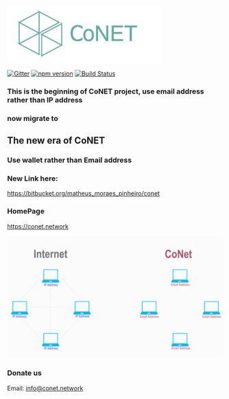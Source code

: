 ![http protocol](/resources/CoNET_icon.png?raw=true)

[![Gitter](https://img.shields.io/badge/chat-on%20gitter-blue.svg)](https://gitter.im/QTGate/Lobby)
[![npm version](https://badge.fury.io/js/conet.svg)](https://badge.fury.io/js/conet)
[![Build Status](https://travis-ci.org/QTGate/CoNET.svg?branch=master)](https://travis-ci.org/QTGate/CoNET)

### This is the beginning of CoNET project, use email address rather than IP address
### now migrate to
## The new era of CoNET
### Use wallet rather than Email address

### New Link here:

https://bitbucket.org/matheus_moraes_pinheiro/conet

### HomePage

https://conet.network

![http protocol](/resources/CoNet1.gif?raw=true)




### Donate us
Email: info@conet.network
